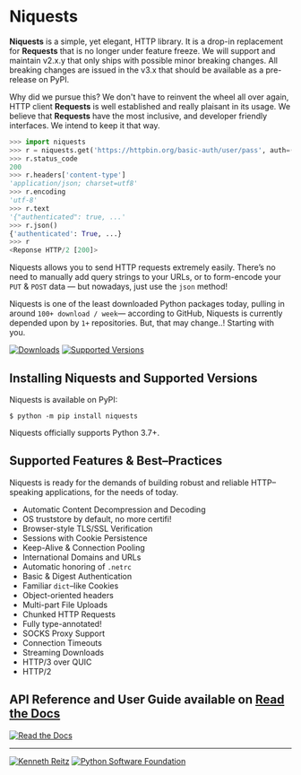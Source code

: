 # Niquests

**Niquests** is a simple, yet elegant, HTTP library. It is a drop-in replacement for **Requests** that is no longer under
feature freeze.
We will support and maintain v2.x.y that only ships with possible minor breaking changes. All breaking changes are issued in the v3.x that should be available as a pre-release on PyPI.

Why did we pursue this? We don't have to reinvent the wheel all over again, HTTP client **Requests** is well established and
really plaisant in its usage. We believe that **Requests** have the most inclusive, and developer friendly interfaces. We
intend to keep it that way.

```python
>>> import niquests
>>> r = niquests.get('https://httpbin.org/basic-auth/user/pass', auth=('user', 'pass'))
>>> r.status_code
200
>>> r.headers['content-type']
'application/json; charset=utf8'
>>> r.encoding
'utf-8'
>>> r.text
'{"authenticated": true, ...'
>>> r.json()
{'authenticated': True, ...}
>>> r
<Reponse HTTP/2 [200]>
```

Niquests allows you to send HTTP requests extremely easily. There’s no need to manually add query strings to your URLs, or to form-encode your `PUT` & `POST` data — but nowadays, just use the `json` method!

Niquests is one of the least downloaded Python packages today, pulling in around `100+ download / week`— according to GitHub, Niquests is currently depended upon by `1+` repositories. But, that may change..! Starting with you.

[![Downloads](https://static.pepy.tech/badge/niquests/month)](https://pepy.tech/project/niquests)
[![Supported Versions](https://img.shields.io/pypi/pyversions/niquests.svg)](https://pypi.org/project/niquests)

## Installing Niquests and Supported Versions

Niquests is available on PyPI:

```console
$ python -m pip install niquests
```

Niquests officially supports Python 3.7+.

## Supported Features & Best–Practices

Niquests is ready for the demands of building robust and reliable HTTP–speaking applications, for the needs of today.

- Automatic Content Decompression and Decoding
- OS truststore by default, no more certifi!
- Browser-style TLS/SSL Verification
- Sessions with Cookie Persistence
- Keep-Alive & Connection Pooling
- International Domains and URLs
- Automatic honoring of `.netrc`
- Basic & Digest Authentication
- Familiar `dict`–like Cookies
- Object-oriented headers
- Multi-part File Uploads
- Chunked HTTP Requests
- Fully type-annotated!
- SOCKS Proxy Support
- Connection Timeouts
- Streaming Downloads
- HTTP/3 over QUIC
- HTTP/2

## API Reference and User Guide available on [Read the Docs](https://niquests.readthedocs.io)

[![Read the Docs](https://raw.githubusercontent.com/jawah/niquests/main/ext/ss.png)](https://niquests.readthedocs.io)

---

[![Kenneth Reitz](https://raw.githubusercontent.com/jawah/niquests/main/ext/kr.png)](https://kennethreitz.org) [![Python Software Foundation](https://raw.githubusercontent.com/psf/requests/main/ext/psf.png)](https://www.python.org/psf)
